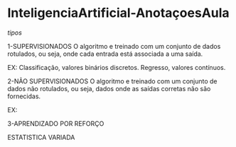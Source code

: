 # InteligenciaArtificial-AnotaçoesAula

*tipos*

1-SUPERVISIONADOS
O algoritmo e treinado com um conjunto de dados rotulados, ou seja, onde cada entrada está associada a uma saída.

EX: Classificação, valores binários discretos.
Regresso, valores contínuos.
 
2-NÃO SUPERVISIONADOS
O algoritmo e treinado com um conjunto de dados não rotulados, ou seja, dados onde as saídas corretas não são fornecidas.

EX:

 
3-APRENDIZADO POR REFORÇO


ESTATISTICA VARIADA
